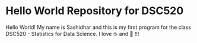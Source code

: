# Hello World Repository for DSC520

Hello World! 
My name is Sashidhar and this is my first program for the class DSC520 - Statistics for Data Science.
I love :coffee: and :pizza: !!!
